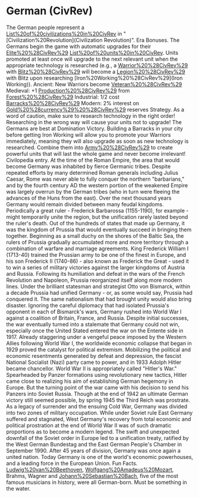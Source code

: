 # German (CivRev)

The German people represent a [List%20of%20civilizations%20in%20CivRev](civilization) in "[Civilization%20Revolution](Civilization Revolution)".
Era Bonuses.
The Germans begin the game with automatic upgrades for their [Elite%20%28CivRev%29](elite) [List%20of%20units%20in%20CivRev](units). Units promoted at least once will upgrade to the next relevant unit when the appropriate technology is researched (e.g., a [Warrior%20%28CivRev%29](Warrior) with [Blitz%20%28CivRev%29](Blitz) will become a [Legion%20%28CivRev%29](Legion) with Blitz upon researching [Iron%20Working%20%28CivRev%29](Iron Working)).
Ancient: New Warriors become [Veteran%20%28CivRev%29](veterans)
Medieval: +1 [Production%20%28CivRev%29](Production) from [Forest%20%28CivRev%29](forest)
Industrial: 1/2 cost [Barracks%20%28CivRev%29](Barracks)
Modern: 2% interest on [Gold%20%28currency%29%20%28CivRev%29](gold) reserves
Strategy.
As a word of caution, make sure to research technology in the right order! Researching in the wrong way will cause your units not to upgrade! 
The Germans are best at Domination Victory.
Building a Barracks in your city before getting Iron Working will allow you to promote your Warriors immediately, meaning they will also upgrade as soon as new technology is researched. Combine them into [Army%20%28CivRev%29](armies) to create powerful units that will last the whole game and never become irrelevant!
Civilopedia entry.
At the time of the Roman Empire, the area that would become Germany was inhabited by fierce Germanic tribes. Despite repeated efforts by many determined Roman generals including Julius Caesar, Rome was never able to fully conquer the northern "barbarians," and by the fourth century AD the western portion of the weakened Empire was largely overrun by the German tribes (who in turn were fleeing the advances of the Huns from the east).
Over the next thousand years Germany would remain divided between many feudal kingdoms. Periodically a great ruler - Frederick Barbarossa (1155-1190), for example - might temporarily unite the region, but the unification rarely lasted beyond the ruler's death.
Out of the hundreds of states that made up Germany, it was the kingdom of Prussia that would eventually succeed in bringing them together. Beginning as a small duchy on the shores of the Baltic Sea, the rulers of Prussia gradually accumulated more and more territory through a combination of warfare and marriage agreements. King Frederick William I (1713-40) trained the Prussian army to be one of the finest in Europe, and his son Frederick II (1740-86) - also known as Frederick the Great - used it to win a series of military victories against the larger kingdoms of Austria and Russia.
Following its humiliation and defeat in the wars of the French Revolution and Napoleon, Prussia reorganized itself along more modern lines. Under the brilliant statesman and strategist Otto von Bismarck, within a decade Prussia had unified Germany - or, as some would say, Prussia had conquered it.
The same nationalism that had brought unity would also bring disaster. Ignoring the careful diplomacy that had isolated Prussia's opponent in each of Bismarck's wars, Germany rushed into World War I against a coalition of Britain, France, and Russia. Despite initial successes, the war eventually turned into a stalemate that Germany could not win, especially once the United Stated entered the war on the Entente side in 1917.
Already staggering under a vengeful peace imposed by the Western Allies following World War I, the worldwide economic collapse that began in 1929 proved the catalyst for political extremism. Mobilizing the political and economic resentments generated by defeat and depression, the fascist National Socialist (Nazi) party came to power, and in 1933 Adolph Hitler became chancellor.
World War II is appropriately called "Hitler's War." Spearheaded by Panzer formations using revolutionary new tactics, Hitler came close to realizing his aim of establishing German hegemony in Europe. But the turning point of the war came with his decision to send his Panzers into Soviet Russia. Though at the end of 1942 an ultimate German victory still seemed possible, by spring 1945 the Third Reich was prostrate. As a legacy of surrender and the ensuing Cold War, Germany was divided into two zones of military occupation. While under Soviet rule East Germany suffered and stagnated, West Germany's recovery from total economic and political prostration at the end of World War II was of such dramatic proportions as to become a modern legend.
The swift and unexpected downfall of the Soviet order in Europe led to a unification treaty, ratified by the West German Bundestag and the East German People's Chamber in September 1990. After 45 years of division, Germany was once again a united nation. Today Germany is one of the world's economic powerhouses, and a leading force in the European Union.
Fun Facts.
[Ludwig%20van%20Beethoven](Beethoven), [Wolfgang%20Amadeus%20Mozart](Mozart), Brahms, Wagner and [Johann%20Sebastian%20Bach](Bach), five of the most famous musicians in history, were all German-born. Must be something in the water.